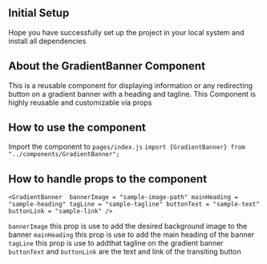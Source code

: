 ## Initial Setup

Hope you have successfully set up the project in your local system and install all dependencies

## About the GradientBanner Component

This is a reusable component for displaying information or any redirecting button on a gradient banner with a heading and tagline. This Component is highly reusable and customizable via props

## How to use the component

Import the component to `pages/index.js`
`import {GradientBanner} from "../components/GradientBanner";`

## How to handle props to the component

```
<GradientBanner  bannerImage = "sample-image-path" mainHeading = "sample-heading" tagLine = "sample-tagline" buttonText = "sample-text" buttonLink = "sample-link" />

```

`bannerImage` this prop is use to add the desired background image to the banner
`mainHeading` this prop is use to add the main heading of the banner
`tagLine` this prop is use to addthat tagline on the gradient banner
`buttonText` and `buttonLink` are the text and link of the transiting button
